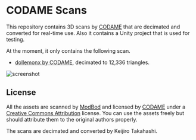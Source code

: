 CODAME Scans
============

This repository contains 3D scans by [CODAME] that are decimated and converted
for real-time use. Also it contains a Unity project that is used for testing.

At the moment, it only contains the following scan.

- [dollemonx by CODAME], decimated to 12,336 triangles.

![screenshot](http://i.imgur.com/NLaJXIJl.png)

License
-------

All the assets are scanned by [ModBod] and licensed by [CODAME] under a
[Creative Commons Attribution] license. You can use the assets freely but
should attribute them to the original authors properly.

The scans are decimated and converted by Keijiro Takahashi.

[CODAME]: http://codame.com/
[Creative Commons Attribution]: https://creativecommons.org/licenses/by/4.0/
[dollemonx by CODAME]: https://sketchfab.com/models/0c7ce1376ade4b23a986916befa83e31
[ModBod]: http://codame.com/projects/modbod
